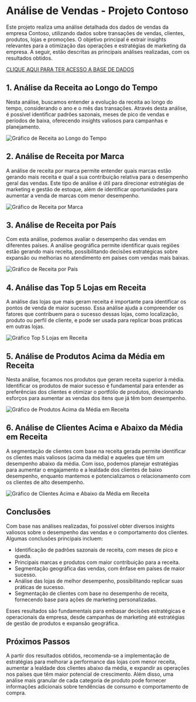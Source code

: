 # Análise de Vendas - Projeto Contoso

Este projeto realiza uma análise detalhada dos dados de vendas da empresa Contoso, utilizando dados sobre transações de vendas, clientes, produtos, lojas e promoções. O objetivo principal é extrair insights relevantes para a otimização das operações e estratégias de marketing da empresa. A seguir, estão descritas as principais análises realizadas, com os resultados obtidos.

[CLIQUE AQUI PARA TER ACESSO A BASE DE DADOS](https://drive.google.com/drive/folders/1kt5xji8hdRwUyIvoN-vcRo88usfEWCga?usp=sharing)

## 1. Análise da Receita ao Longo do Tempo

Nesta análise, buscamos entender a evolução da receita ao longo do tempo, considerando o ano e o mês das transações. Através desta análise, é possível identificar padrões sazonais, meses de pico de vendas e períodos de baixa, oferecendo insights valiosos para campanhas e planejamento.

![Gráfico de Receita ao Longo do Tempo](https://github.com/samuelsbo/Analise-de-Vendas-Projeto-Contoso-Python/blob/main/Graficos/Receita_Longo_Tempo.png)

## 2. Análise de Receita por Marca

A análise de receita por marca permite entender quais marcas estão gerando mais receita e qual a sua contribuição relativa para o desempenho geral das vendas. Este tipo de análise é útil para direcionar estratégias de marketing e gestão de estoque, além de identificar oportunidades para aumentar a venda de marcas com menor desempenho.

![Gráfico de Receita por Marca](https://github.com/samuelsbo/Analise-de-Vendas-Projeto-Contoso-Python/blob/main/Graficos/Receita_por_Marca.png)

## 3. Análise de Receita por País

Com esta análise, podemos avaliar o desempenho das vendas em diferentes países. A análise geográfica permite identificar quais regiões estão gerando mais receita, possibilitando decisões estratégicas sobre expansão ou melhorias no atendimento em países com vendas mais baixas.

![Gráfico de Receita por País](https://github.com/samuelsbo/Analise-de-Vendas-Projeto-Contoso-Python/blob/main/Graficos/TOP5_Paises_por_Receita.png)

## 4. Análise das Top 5 Lojas em Receita

A análise das lojas que mais geram receita é importante para identificar os pontos de venda de maior sucesso. Essa análise ajuda a compreender os fatores que contribuem para o sucesso dessas lojas, como localização, produto ou perfil de cliente, e pode ser usada para replicar boas práticas em outras lojas.

![Gráfico Top 5 Lojas em Receita](https://github.com/samuelsbo/Analise-de-Vendas-Projeto-Contoso-Python/blob/main/Graficos/TOP5_Lojas_por_Receita.png)

## 5. Análise de Produtos Acima da Média em Receita

Nesta análise, focamos nos produtos que geram receita superior à média. Identificar os produtos de maior sucesso é fundamental para entender as preferências dos clientes e otimizar o portfólio de produtos, direcionando esforços para aumentar as vendas dos itens que já têm bom desempenho.

![Gráfico de Produtos Acima da Média em Receita](https://github.com/samuelsbo/Analise-de-Vendas-Projeto-Contoso-Python/blob/main/Graficos/Distribuicao_Produtos_pela_Media.png)

## 6. Análise de Clientes Acima e Abaixo da Média em Receita

A segmentação de clientes com base na receita gerada permite identificar os clientes mais valiosos (acima da média) e aqueles que têm um desempenho abaixo da média. Com isso, podemos planejar estratégias para aumentar o engajamento e a lealdade dos clientes de baixo desempenho, enquanto mantemos e potencializamos o relacionamento com os clientes de alto desempenho.

![Gráfico de Clientes Acima e Abaixo da Média em Receita](https://github.com/samuelsbo/Analise-de-Vendas-Projeto-Contoso-Python/blob/main/Graficos/Distribuicao_Clientes_pela_Media.png)

## Conclusões

Com base nas análises realizadas, foi possível obter diversos insights valiosos sobre o desempenho das vendas e o comportamento dos clientes. Algumas conclusões principais incluem:

- Identificação de padrões sazonais de receita, com meses de pico e queda.
- Principais marcas e produtos com maior contribuição para a receita.
- Segmentação geográfica das vendas, com ênfase em países de maior sucesso.
- Análise das lojas de melhor desempenho, possibilitando replicar suas práticas de sucesso.
- Segmentação de clientes com base no desempenho de receita, fornecendo base para ações de marketing personalizadas.

Esses resultados são fundamentais para embasar decisões estratégicas e operacionais da empresa, desde campanhas de marketing até estratégias de gestão de produtos e expansão geográfica.

## Próximos Passos

A partir dos resultados obtidos, recomenda-se a implementação de estratégias para melhorar a performance das lojas com menor receita, aumentar a lealdade dos clientes abaixo da média, e expandir as operações nos países que têm maior potencial de crescimento. Além disso, uma análise mais granular de cada categoria de produto pode fornecer informações adicionais sobre tendências de consumo e comportamento de compra.

